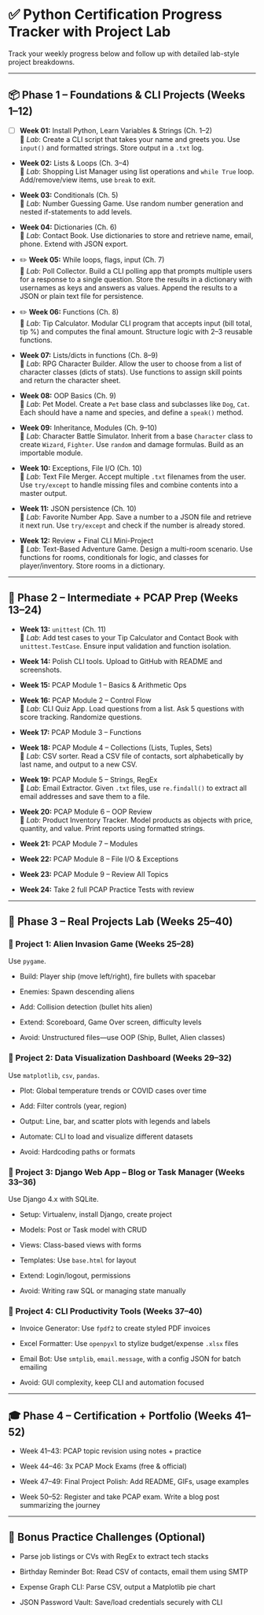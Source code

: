 # ✅ Python Certification Progress Tracker with Project Lab

Track your weekly progress below and follow up with detailed lab-style project breakdowns.

---

## 📦 Phase 1 – Foundations & CLI Projects (Weeks 1–12)

- [ ] **Week 01:** Install Python, Learn Variables & Strings (Ch. 1–2)  
    🔧  _Lab_: Create a CLI script that takes your name and greets you. Use `input()` and formatted strings. Store output in a `.txt` log.
    
- **Week 02:** Lists & Loops (Ch. 3–4)  
    🔧  _Lab_: Shopping List Manager using list operations and `while True` loop. Add/remove/view items, use `break` to exit.
    
- **Week 03:** Conditionals (Ch. 5)  
    🔧  _Lab_: Number Guessing Game. Use random number generation and nested if-statements to add levels.
    
- **Week 04:** Dictionaries (Ch. 6)  
    🔧  _Lab_: Contact Book. Use dictionaries to store and retrieve name, email, phone. Extend with JSON export.
    
- ✏️ **Week 05:** While loops, flags, input (Ch. 7)  
    🔧 _Lab_: Poll Collector. Build a CLI polling app that prompts multiple users for a response to a single question. Store the results in a dictionary with usernames as keys and answers as values. Append the results to a JSON or plain text file for persistence.
    
- ✏️ **Week 06:** Functions (Ch. 8)  
    🔧 _Lab_: Tip Calculator. Modular CLI program that accepts input (bill total, tip %) and computes the final amount. Structure logic with 2–3 reusable functions.
    
-  **Week 07:** Lists/dicts in functions (Ch. 8–9)  
    🔧 _Lab_: RPG Character Builder. Allow the user to choose from a list of character classes (dicts of stats). Use functions to assign skill points and return the character sheet.
    
-  **Week 08:** OOP Basics (Ch. 9)  
    🔧 _Lab_: Pet Model. Create a `Pet` base class and subclasses like `Dog`, `Cat`. Each should have a name and species, and define a `speak()` method.
    
-  **Week 09:** Inheritance, Modules (Ch. 9–10)  
    🔧 _Lab_: Character Battle Simulator. Inherit from a base `Character` class to create `Wizard`, `Fighter`. Use `random` and damage formulas. Build as an importable module.
    
-  **Week 10:** Exceptions, File I/O (Ch. 10)  
    🔧 _Lab_: Text File Merger. Accept multiple `.txt` filenames from the user. Use `try/except` to handle missing files and combine contents into a master output.
    
-  **Week 11:** JSON persistence (Ch. 10)  
    🔧 _Lab_: Favorite Number App. Save a number to a JSON file and retrieve it next run. Use `try/except` and check if the number is already stored.
    
-  **Week 12:** Review + Final CLI Mini-Project  
    🔧 _Lab_: Text-Based Adventure Game. Design a multi-room scenario. Use functions for rooms, conditionals for logic, and classes for player/inventory. Store rooms in a dictionary.
    

---

## 🚀 Phase 2 – Intermediate + PCAP Prep (Weeks 13–24)

-  **Week 13:** `unittest` (Ch. 11)  
    🔧 _Lab_: Add test cases to your Tip Calculator and Contact Book with `unittest.TestCase`. Ensure input validation and function isolation.
    
-  **Week 14:** Polish CLI tools. Upload to GitHub with README and screenshots.
    
-  **Week 15:** PCAP Module 1 – Basics & Arithmetic Ops
    
-  **Week 16:** PCAP Module 2 – Control Flow  
    🔧 _Lab_: CLI Quiz App. Load questions from a list. Ask 5 questions with score tracking. Randomize questions.
    
-  **Week 17:** PCAP Module 3 – Functions
    
-  **Week 18:** PCAP Module 4 – Collections (Lists, Tuples, Sets)  
    🔧 _Lab_: CSV sorter. Read a CSV file of contacts, sort alphabetically by last name, and output to a new CSV.
    
-  **Week 19:** PCAP Module 5 – Strings, RegEx  
    🔧 _Lab_: Email Extractor. Given `.txt` files, use `re.findall()` to extract all email addresses and save them to a file.
    
-  **Week 20:** PCAP Module 6 – OOP Review  
    🔧 _Lab_: Product Inventory Tracker. Model products as objects with price, quantity, and value. Print reports using formatted strings.
    
-  **Week 21:** PCAP Module 7 – Modules
    
-  **Week 22:** PCAP Module 8 – File I/O & Exceptions
    
-  **Week 23:** PCAP Module 9 – Review All Topics
    
-  **Week 24:** Take 2 full PCAP Practice Tests with review
    

---

## 🧱 Phase 3 – Real Projects Lab (Weeks 25–40)

### 📌 Project 1: Alien Invasion Game (Weeks 25–28)

Use `pygame`.

- Build: Player ship (move left/right), fire bullets with spacebar
    
- Enemies: Spawn descending aliens
    
- Add: Collision detection (bullet hits alien)
    
- Extend: Scoreboard, Game Over screen, difficulty levels
    
- Avoid: Unstructured files—use OOP (Ship, Bullet, Alien classes)
    

### 📌 Project 2: Data Visualization Dashboard (Weeks 29–32)

Use `matplotlib`, `csv`, `pandas`.

- Plot: Global temperature trends or COVID cases over time
    
- Add: Filter controls (year, region)
    
- Output: Line, bar, and scatter plots with legends and labels
    
- Automate: CLI to load and visualize different datasets
    
- Avoid: Hardcoding paths or formats
    

### 📌 Project 3: Django Web App – Blog or Task Manager (Weeks 33–36)

Use Django 4.x with SQLite.

- Setup: Virtualenv, install Django, create project
    
- Models: Post or Task model with CRUD
    
- Views: Class-based views with forms
    
- Templates: Use `base.html` for layout
    
- Extend: Login/logout, permissions
    
- Avoid: Writing raw SQL or managing state manually
    

### 📌 Project 4: CLI Productivity Tools (Weeks 37–40)

- Invoice Generator: Use `fpdf2` to create styled PDF invoices
    
- Excel Formatter: Use `openpyxl` to stylize budget/expense `.xlsx` files
    
- Email Bot: Use `smtplib`, `email.message`, with a config JSON for batch emailing
    
- Avoid: GUI complexity, keep CLI and automation focused
    

---

## 🎓 Phase 4 – Certification + Portfolio (Weeks 41–52)

-  Week 41–43: PCAP topic revision using notes + practice
    
-  Week 44–46: 3x PCAP Mock Exams (free & official)
    
-  Week 47–49: Final Project Polish: Add README, GIFs, usage examples
    
-  Week 50–52: Register and take PCAP exam. Write a blog post summarizing the journey
    

---

## 🧪 Bonus Practice Challenges (Optional)

-  Parse job listings or CVs with RegEx to extract tech stacks
    
-  Birthday Reminder Bot: Read CSV of contacts, email them using SMTP
    
-  Expense Graph CLI: Parse CSV, output a Matplotlib pie chart
    
-  JSON Password Vault: Save/load credentials securely with CLI